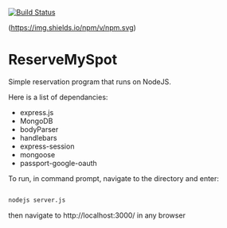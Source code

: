 [![Build Status](https://travis-ci.org/omar2535/ReserveMySpot.svg?branch=master)](https://travis-ci.org/omar2535/ReserveMySpot)

(https://img.shields.io/npm/v/npm.svg)

# ReserveMySpot

Simple reservation program that runs on NodeJS.

Here is a list of dependancies: 
* express.js
* MongoDB
* bodyParser
* handlebars
* express-session
* mongoose
* passport-google-oauth

To run, in command prompt, navigate to the directory and enter:

```cmd

nodejs server.js

```
then navigate to http://localhost:3000/ in any browser
